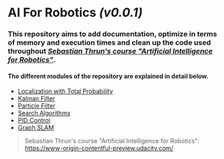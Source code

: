 # **AI For Robotics** *(v0.0.1)*

### This repository aims to add documentation, optimize in terms of memory and execution times and clean up the code used throughout [*Sebastian Thrun's course **"Artificial Intelligence for Robotics"***](https://www-origin-contentful-preview.udacity.com/). 

#### The different modules of the repository are explained in detail below.

- [Localization with Total Probability](localization_total_probability/README.md)
- [Kalman Filter](kalman_filter/README.md)
- [Particle Filter](particle_filter/README.md)
- [Search Algorithms](search/README.md)
- [PID Control](pid_control/README.md)
- [Graph SLAM](slam/README.md)


> Sebastian Thrun's course "Artificial Intelligence for Robotics": 
> https://www-origin-contentful-preview.udacity.com/